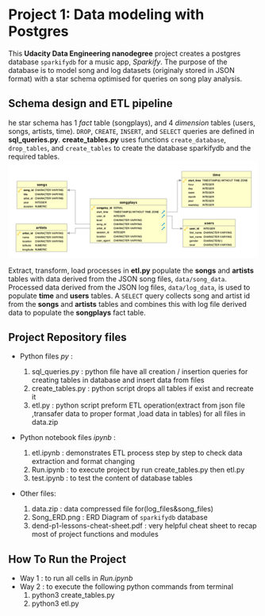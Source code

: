 # Project 1: Data modeling with Postgres

This **Udacity Data Engineering nanodegree** project creates a postgres database `sparkifydb` for a music app, *Sparkify*.
The purpose of the database is to model song and log datasets (originaly stored in JSON format) with a star schema optimised for queries on song play analysis.

## Schema design and ETL pipeline
he star schema has 1 *fact* table (songplays), and 4 *dimension* tables (users, songs, artists, time).
`DROP`, `CREATE`, `INSERT`, and `SELECT` queries are defined in **sql_queries.py**. **create_tables.py** 
uses functions `create_database`, `drop_tables`, and `create_tables` to create the database sparkifydb and the required tables.
![Schema ERD](Song_ERD.png)

Extract, transform, load processes in **etl.py** populate the **songs** and **artists** tables with data derived from the JSON song files,
`data/song_data`. Processed data derived from the JSON log files, `data/log_data`, is used to populate **time** and **users** tables.
A `SELECT` query collects song and artist id from the **songs** and **artists** tables and 
combines this with log file derived data to populate the **songplays** fact table.

## Project Repository files
* Python files  *py* :

   1. sql_queries.py   : python file have all creation / insertion queries for creating tables in database and insert data from files
   1. create_tables.py : python script drops all tables if exist and recreate it
   1. etl.py           : python script preform ETL operation(extract from json file ,transafer data to proper format ,load data in tables) 
 for all files in data.zip
 
 * Python notebook files *ipynb* :
 
    1. etl.ipynb  : demonstrates ETL process step by step to check data extraction and format changing
    1. Run.ipynb  : to execute project by run create_tables.py then etl.py  
    1. test.ipynb : to test the content of database tables 
          
* Other files:

   1. data.zip     : data compressed file for(log_files&song_files)
   1. Song_ERD.png : ERD Diagram of  `sparkifydb` database 
   1. dend-p1-lessons-cheat-sheet.pdf : very helpful cheat sheet to recap most of project functions and modules
 
 ## How To Run the Project
  * Way 1 : to run all cells in *Run.ipynb*
  * Way 2 : to execute the following python commands from terminal
       1. python3 create_tables.py
       1. python3 etl.py
